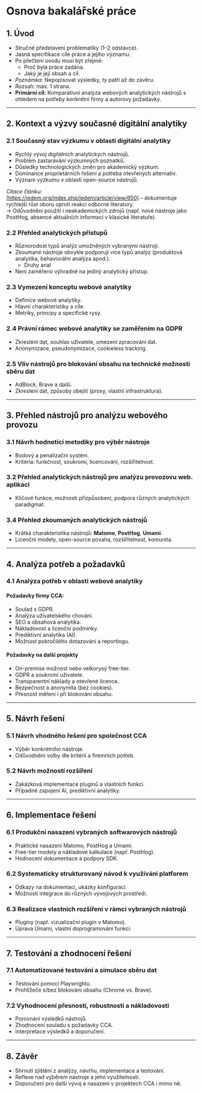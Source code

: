 
# **Osnova bakalářské práce**

## **1. Úvod**

- Stručné představení problematiky (1–2 odstavce).
- Jasná specifikace cíle práce a jejího významu.
- Po přečtení úvodu musí být zřejmé:
  - Proč byla práce zadána.
  - Jaký je její obsah a cíl.
- *Poznámka:* Nepopisovat výsledky, ty patří až do závěru.
- Rozsah: max. 1 strana.
- **Primární cíl:** Komparativní analýza webových analytických nástrojů s ohledem na potřeby konkrétní firmy a autorovy požadavky.

---

## **2. Kontext a výzvy současné digitální analytiky**

### **2.1  Současný stav výzkumu v oblasti digitální analytiky**

- Rychlý vývoj digitálních analytických nástrojů.
- Problém zastarávání výzkumných poznatků.
- Důsledky technologických změn pro akademický výzkum.
- Dominance proprietárních řešení a potřeba otevřených alternativ.
- Význam výzkumu v oblasti open-source nástrojů.

*Citace článku:*  
[https://jedem.org/index.php/jedem/article/view/650] – dokumentuje rychlejší růst oboru oproti reakci odborné literatury.  
→ Odůvodnění použití i neakademických zdrojů (např. nové nástroje jako PostHog, absence aktuálních informací v klasické literatuře).

### **2.2  Přehled analytických přístupů**

- Různorodost typů analýz umožněných vybranými nástroji.
- Zkoumané nástroje obvykle podporují více typů analýz (produktová analytika, behaviorální analýza apod.).
  - Druhy anal
- Není zaměřeno výhradně na jediný analytický přístup.

### **2.3 Vymezení konceptu webové analytiky**

- Definice webové analytiky.
- Hlavní charakteristiky a cíle.
- Metriky, principy a specifické rysy.

### **2.4 Právní rámec webové analytiky se zaměřením na GDPR**

- Zkreslení dat, souhlas uživatele, omezení zpracování dat.
- Anonymizace, pseudonymizace, cookieless tracking.

### **2.5 Vliv nástrojů pro blokování obsahu na technické možnosti sběru dat**

- AdBlock, Brave a další.
- Zkreslení dat, způsoby obejití (proxy, vlastní infrastruktura).

---

## **3. Přehled nástrojů pro analýzu webového provozu**

### **3.1 Návrh hodnoticí metodiky pro výběr nástroje**

- Bodový a penalizační systém.
- Kritéria: funkčnost, soukromí, licencování, rozšiřitelnost.

### **3.2 Přehled analytických nástrojů pro analýzu provozovu web. aplikací**

- Klíčové funkce, možnosti přizpůsobení, podpora různých analytických paradigmat.


### **3.4 Přehled zkoumaných analytických nástrojů**

- Krátká charakteristika nástrojů: **Matomo**, **PostHog**, **Umami**.
- Licenční modely, open-source povaha, rozšiřitelnost, komunita.

---

## **4. Analýza potřeb a požadavků**

### **4.1 Analýza potřeb v oblasti webové analytiky**

#### **Požadavky firmy CCA:**

- Soulad s GDPR.
- Analýza uživatelského chování.
- SEO a obsahová analytika.
- Nákladovost a licenční podmínky.
- Prediktivní analytika (AI).
- Možnost pokročilého dotazování a reportingu.

#### **Požadavky na další projekty**

- On-premise možnost nebo velkorysý free-tier.
- GDPR a soukromí uživatele.
- Transparentní náklady a otevřené licence.
- Bezpečnost a anonymita (bez cookies).
- Přesnost měření i při blokování obsahu.

---

## **5. Návrh řešení**

### **5.1 Návrh vhodného řešení pro společnost CCA**

- Výběr konkrétního nástroje.
- Odůvodnění volby dle kritérií a firemních potřeb.

### **5.2 Návrh možností rozšíření**

- Zakázková implementace pluginů a vlastních funkcí.
- Případné zapojení AI, prediktivní analytiky.

---

## **6. Implementace řešení**

### **6.1 Produkční nasazení vybraných softwarových nástrojů**

- Praktické nasazení Matomo, PostHog a Umami.
- Free-tier modely a nákladové kalkulace (např. PostHog).
- Hodnocení dokumentace a podpory SDK.

### **6.2 Systematicky strukturovaný návod k využívání platforem**

- Odkazy na dokumentaci, ukázky konfigurací.
- Možnosti integrace do různých vývojových prostředí.

### **6.3 Realizace vlastních rozšíření v rámci vybraných nástrojů**

- Pluginy (např. vizualizační plugin v Matomo).
- Úprava Umami, vlastní doprogramování funkcí.

---

## **7. Testování a zhodnocení řešení**

### **7.1 Automatizované testování a simulace sběru dat**

- Testování pomocí Playwrightu.
- Prohlížeče s/bez blokování obsahu (Chrome vs. Brave).

### **7.2 Vyhodnocení přesnosti, robustnosti a nákladovosti**

- Porovnání výsledků nástrojů.
- Zhodnocení souladu s požadavky CCA.
- Interpretace výsledků a doporučení.

---

## **8. Závěr**

- Shrnutí zjištění z analýzy, návrhu, implementace a testování.
- Reflexe nad výběrem nástroje a jeho využitelností.
- Doporučení pro další vývoj a nasazení v projektech CCA i mimo ně.
  